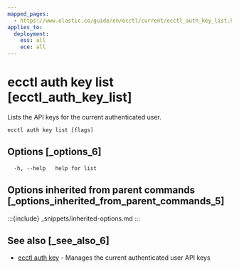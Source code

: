 ```yaml
---
mapped_pages:
  - https://www.elastic.co/guide/en/ecctl/current/ecctl_auth_key_list.html
applies_to:
  deployment:
    ess: all
    ece: all
---
```


# ecctl auth key list [ecctl_auth_key_list]

Lists the API keys for the current authenticated user.

```
ecctl auth key list [flags]
```


## Options [_options_6]

```
  -h, --help   help for list
```


## Options inherited from parent commands [_options_inherited_from_parent_commands_5]

:::{include} _snippets/inherited-options.md
:::


## See also [_see_also_6]

* [ecctl auth key](/reference/ecctl_auth_key.md)	 - Manages the current authenticated user API keys

